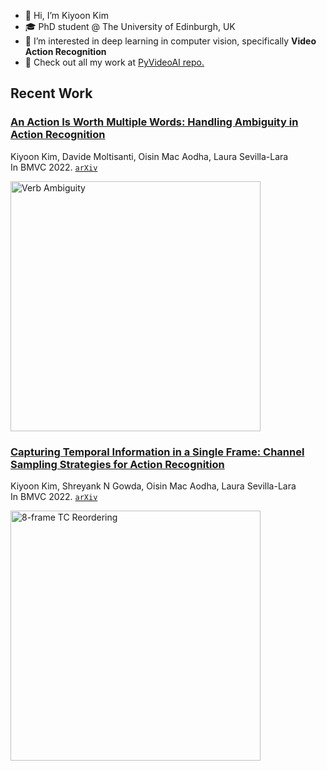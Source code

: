 - 👋 Hi, I’m Kiyoon Kim
- 🎓️ PhD student @ The University of Edinburgh, UK
- 👀 I’m interested in deep learning in computer vision, specifically **Video Action Recognition**
- 💞️ Check out all my work at [PyVideoAI repo.](https://github.com/kiyoon/PyVideoAI)

## Recent Work
### [An Action Is Worth Multiple Words: Handling Ambiguity in Action Recognition](https://github.com/kiyoon/verb_ambiguity)

Kiyoon Kim, Davide Moltisanti, Oisin Mac Aodha, Laura Sevilla-Lara  
In BMVC 2022. [`arXiv`](https://arxiv.org/abs/2210.04933)  

<img src="https://user-images.githubusercontent.com/12980409/193856345-e0287624-4c84-46af-b245-c07ff263c424.png" alt="Verb Ambiguity" width="400"> 

### [Capturing Temporal Information in a Single Frame: Channel Sampling Strategies for Action Recognition](https://github.com/kiyoon/channel_sampling)

Kiyoon Kim, Shreyank N Gowda, Oisin Mac Aodha, Laura Sevilla-Lara  
In BMVC 2022. [`arXiv`](http://arxiv.org/abs/2201.10394)

<img src="https://user-images.githubusercontent.com/12980409/151038213-12bdad91-7895-40e7-9304-126079fed637.png" alt="8-frame TC Reordering" width="400">  

<!---
kiyoon/kiyoon is a ✨ special ✨ repository because its `README.md` (this file) appears on your GitHub profile.
You can click the Preview link to take a look at your changes.
--->
